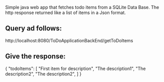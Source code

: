 Simple java web app that fetches todo items from a SQLite Data Base. 
The http response returned like a list of items in a Json format.

Query ad follows:
-----------------
http://localhost:8080/ToDoApplicationBackEnd/getToDoItems

Give the response:
------------------
{
"todoItems": [
"First item for description",
"The description1",
"The description2",
"The description2",
]
}

